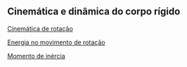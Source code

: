 ## Cinemática e dinâmica do corpo rígido

<p><a href="pdf/rotacao.pdf" target="_blank">Cinemática de rotação</a></p>

<p><a href="pdf/rotacao2.pdf" target="_blank">Energia no movimento de rotação</a></p>

<p><a href="pdf/calc_mon_inercia.pdf" target="_blank">Momento de inércia</a></p>
